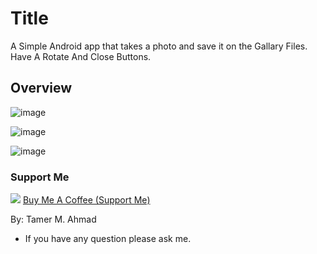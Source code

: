 # Title

A Simple Android app that takes a photo and save it on the Gallary Files.
Have A Rotate And Close Buttons.

## Overview

![image](https://user-images.githubusercontent.com/38374139/82102627-c77ba580-9718-11ea-90df-7da85a67ada6.png)

![image](https://user-images.githubusercontent.com/38374139/82102679-ed08af00-9718-11ea-972f-b764ebcdc747.png)

![image](https://user-images.githubusercontent.com/38374139/82102704-06116000-9719-11ea-8f68-583ee407b74e.png)


### Support Me
![](https://user-images.githubusercontent.com/38374139/82101919-8c787280-9716-11ea-88fb-2dfe98eafb3c.png)
[Buy Me A Coffee (Support Me)](https://www.patreon.com/tamerayesh)

By: Tamer M. Ahmad
* If you have any question please ask me.
